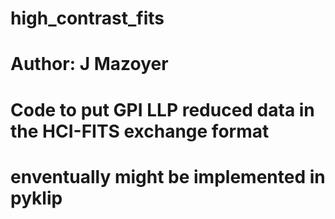 # high_contrast_fits
# Author: J Mazoyer
# Code to put GPI LLP reduced data in the HCI-FITS exchange format
# enventually might be implemented in pyklip